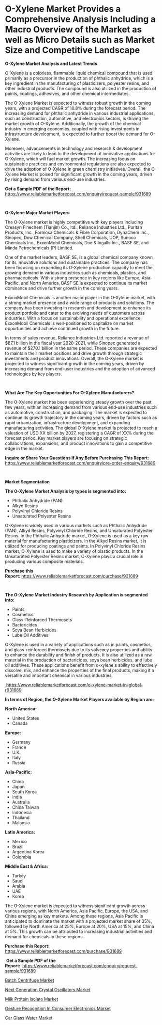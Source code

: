 <p><h1>O-Xylene Market Provides a Comprehensive Analysis Including a Macro Overview of the Market as well as Micro Details such as Market Size and Competitive Landscape</h1></p><p><strong>O-Xylene Market Analysis and Latest Trends</strong></p>
<p><p>O-Xylene is a colorless, flammable liquid chemical compound that is used primarily as a precursor in the production of phthalic anhydride, which is a key ingredient in the manufacturing of plasticizers, polyester resins, and other industrial products. The compound is also utilized in the production of paints, coatings, adhesives, and other chemical intermediates.</p><p>The O-Xylene Market is expected to witness robust growth in the coming years, with a projected CAGR of 10.8% during the forecast period. The increasing demand for phthalic anhydride in various industrial applications, such as construction, automotive, and electronics sectors, is driving the market growth of O-Xylene. Additionally, the growth of the chemical industry in emerging economies, coupled with rising investments in infrastructure development, is expected to further boost the demand for O-Xylene.</p><p>Moreover, advancements in technology and research & development activities are likely to lead to the development of innovative applications for O-Xylene, which will fuel market growth. The increasing focus on sustainable practices and environmental regulations are also expected to drive the adoption of O-Xylene in green chemistry initiatives. Overall, the O-Xylene Market is poised for significant growth in the coming years, driven by rising demand from various end-use industries.</p></p>
<p><strong>Get a Sample PDF of the Report:&nbsp;</strong> <a href="https://www.reliablemarketforecast.com/enquiry/request-sample/931689">https://www.reliablemarketforecast.com/enquiry/request-sample/931689</a></p>
<p>&nbsp;</p>
<p><strong>O-Xylene Major Market Players</strong></p>
<p><p>The O-Xylene market is highly competitive with key players including Creasyn Finechem (Tianjin) Co., ltd., Reliance Industries Ltd., Puritan Products, Inc., Formosa Chemicals & Fibre Corporation, DynaChem Inc., Sinopec, Dow Chemical Company, Shell Chemicals, UOP, Sunoco Chemicals Inc., ExxonMobil Chemicals, Doe & Ingalls Inc., BASF SE, and Minda Petrochemicals (P) Limited.</p><p>One of the market leaders, BASF SE, is a global chemical company known for its innovative solutions and sustainable practices. The company has been focusing on expanding its O-Xylene production capacity to meet the growing demand in various industries such as chemicals, plastics, and pharmaceuticals. With a strong presence in key regions like Europe, Asia-Pacific, and North America, BASF SE is expected to continue its market dominance and drive further growth in the coming years.</p><p>ExxonMobil Chemicals is another major player in the O-Xylene market, with a strong market presence and a wide range of products and solutions. The company has been investing in research and development to enhance its product portfolio and cater to the evolving needs of customers across industries. With a focus on sustainability and operational excellence, ExxonMobil Chemicals is well-positioned to capitalize on market opportunities and achieve continued growth in the future.</p><p>In terms of sales revenue, Reliance Industries Ltd. reported a revenue of $87.1 billion in the fiscal year 2020-2021, while Sinopec generated a revenue of $270.1 billion in the same period. These companies are expected to maintain their market positions and drive growth through strategic investments and product innovations. Overall, the O-Xylene market is projected to witness significant growth in the coming years, driven by increasing demand from end-user industries and the adoption of advanced technologies by key players.</p></p>
<p>&nbsp;</p>
<p><strong>What Are The Key Opportunities For O-Xylene Manufacturers?</strong></p>
<p><p>The O-Xylene market has been experiencing steady growth over the past few years, with an increasing demand from various end-use industries such as automotive, construction, and packaging. The market is expected to continue its growth trajectory in the coming years, driven by factors such as rapid urbanization, infrastructure development, and expanding manufacturing activities. The global O-Xylene market is projected to reach a valuation of USD XX billion by 2027, registering a CAGR of XX% during the forecast period. Key market players are focusing on strategic collaborations, expansions, and product innovations to gain a competitive edge in the market.</p></p>
<p><strong>Inquire or Share Your Questions If Any Before Purchasing This Report:</strong> <a href="https://www.reliablemarketforecast.com/enquiry/pre-order-enquiry/931689">https://www.reliablemarketforecast.com/enquiry/pre-order-enquiry/931689</a></p>
<p>&nbsp;</p>
<p><strong>Market Segmentation</strong></p>
<p><strong>The O-Xylene Market Analysis by types is segmented into:</strong></p>
<p><ul><li>Phthalic Anhydride (PAN)</li><li>Alkyd Resins</li><li>Polyvinyl Chloride Resins</li><li>Unsaturated Polyester Resins</li></ul></p>
<p><p>O-Xylene is widely used in various markets such as Phthalic Anhydride (PAN), Alkyd Resins, Polyvinyl Chloride Resins, and Unsaturated Polyester Resins. In the Phthalic Anhydride market, O-Xylene is used as a key raw material for manufacturing plasticizers. In the Alkyd Resins market, it is utilized for producing coatings and paints. In Polyvinyl Chloride Resins market, O-Xylene is used to make a variety of plastic products. In the Unsaturated Polyester Resins market, O-Xylene plays a crucial role in producing various composite materials.</p></p>
<p><strong>Purchase this Report:&nbsp;</strong><a href="https://www.reliablemarketforecast.com/purchase/931689">https://www.reliablemarketforecast.com/purchase/931689</a></p>
<p>&nbsp;</p>
<p><strong>The O-Xylene Market Industry Research by Application is segmented into:</strong></p>
<p><ul><li>Paints</li><li>Cosmetics</li><li>Glass-Reinforced Thermosets</li><li>Bactericides</li><li>Soya Bean Herbicides</li><li>Lube Oil Additives</li></ul></p>
<p><p>O-Xylene is used in a variety of applications such as in paints, cosmetics, and glass-reinforced thermosets due to its solvency properties and ability to enhance the durability and finish of products. It is also utilized as a raw material in the production of bactericides, soya bean herbicides, and lube oil additives. These applications benefit from o-xylene's ability to effectively dissolve, mix, and enhance the properties of the final products, making it a versatile and important chemical in various industries.</p></p>
<p><a href="https://www.reliablemarketforecast.com/o-xylene-market-in-global-r931689">&nbsp;https://www.reliablemarketforecast.com/o-xylene-market-in-global-r931689</a></p>
<p><strong>In terms of Region, the O-Xylene Market Players available by Region are:</strong></p>
<p>
    <p> <strong> North America: </strong>
        <ul>
            <li>United States</li>
            <li>Canada</li>
        </ul>
        </p> 
    <p> <strong> Europe: </strong>
        <ul>
            <li>Germany</li>
            <li>France</li>
            <li>U.K.</li>
            <li>Italy</li>
            <li>Russia</li>
        </ul>
        </p> 
    <p> <strong> Asia-Pacific: </strong>
        <ul>
            <li>China</li>
            <li>Japan</li>
            <li>South Korea</li>
            <li>India</li>
            <li>Australia</li>
            <li>China Taiwan</li>
            <li>Indonesia</li>
            <li>Thailand</li>
            <li>Malaysia</li>
        </ul>
        </p> 
    <p> <strong> Latin America: </strong>
        <ul>
            <li>Mexico</li>
            <li>Brazil</li>
            <li>Argentina Korea</li>
            <li>Colombia</li>
        </ul>
        </p> 
    <p> <strong> Middle East & Africa: </strong>
        <ul>
            <li>Turkey</li>
            <li>Saudi</li>
            <li>Arabia</li>
            <li>UAE</li>
            <li>Korea</li>
        </ul>
    </p>
    </p>
<p><p>The O-Xylene market is expected to witness significant growth across various regions, with North America, Asia Pacific, Europe, the USA, and China emerging as key markets. Among these regions, Asia Pacific is anticipated to dominate the market with a projected market share of 35%, followed by North America at 25%, Europe at 20%, USA at 15%, and China at 5%. This growth can be attributed to increasing industrial activities and demand for chemicals in these regions.</p></p>
<p><strong>Purchase this Report: </strong><a href="https://www.reliablemarketforecast.com/purchase/931689">https://www.reliablemarketforecast.com/purchase/931689</a></p>
<p>&nbsp;<strong>Get a Sample PDF of the Report:&nbsp;&nbsp;</strong><a href="https://www.reliablemarketforecast.com/enquiry/request-sample/931689">https://www.reliablemarketforecast.com/enquiry/request-sample/931689</a></p>
<p><strong></strong></p>
<p><p><a href="https://medium.com/@amandawbrown02/global-batch-centrifuge-market-focus-on-product-type-three-foot-centrifuge-suspended-169dc35c496a">Batch Centrifuge Market</a></p><p><a href="https://medium.com/@lynnullrich2023/global-next-generation-crystal-oscillators-market-exploring-market-share-market-trends-and-8149c3d4a203">Next Generation Crystal Oscillators Market</a></p><p><a href="https://medium.com/@lynnullrich2023/milk-protein-isolate-market-share-size-trends-industry-analysis-report-by-application-77e2a777eaa1">Milk Protein Isolate Market</a></p><p><a href="https://medium.com/@lynnullrich2023/gesture-recognition-in-consumer-electronics-market-size-share-growth-and-market-analysis-by-e84e5f1a8396">Gesture Recognition In Consumer Electronics Market</a></p><p><a href="https://medium.com/@amandawbrown02/global-car-glass-water-market-status-2024-2031-and-forecast-by-region-product-end-use-8337ad7d575f">Car Glass Water Market</a></p></p>